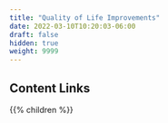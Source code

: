 ```yaml
---
title: "Quality of Life Improvements"
date: 2022-03-10T10:20:03-06:00
draft: false
hidden: true
weight: 9999
---
```


## Content Links

{{% children %}}
